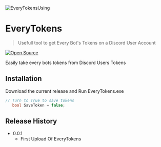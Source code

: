 ![EveryTokensUsing](https://cdn.discordapp.com/attachments/712405252174905428/741652356193714206/unknown.png)
# EveryTokens
> Usefull tool to get Every Bot's Tokens on a Discord User Account

[![Open Source](https://badges.frapsoft.com/os/v1/open-source.svg?v=103)](https://opensource.org/)


Easily take every bots tokens from Discord Users Tokens

## Installation

Download the current release and Run EveryTokens.exe

````cs
// Turn to True to save tokens
   bool SaveToken = false;
````




## Release History

* 0.0.1
    * First Upload Of EveryTokens






